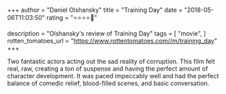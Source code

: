 +++
author = "Daniel Olshansky"
title = "Training Day"
date = "2018-05-06T11:03:50"
rating = "⭐⭐⭐⭐🌟"

description = "Olshansky's review of Training Day"
tags = [
    "movie",
]
rotten_tomatoes_url = "https://www.rottentomatoes.com//m/training_day"
+++

Two fantastic actors acting out the sad reality of corruption. This film felt real, raw, creating a ton of suspense and having the perfect amount of character development. It was paced impeccably well and had the perfect balance of comedic relief, blood-filled scenes, and basic conversation.

